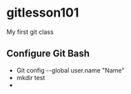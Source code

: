 # gitlesson101
My first git class
## Configure Git Bash  
- Git config --global user.name "Name"
- mkdir test
- 
